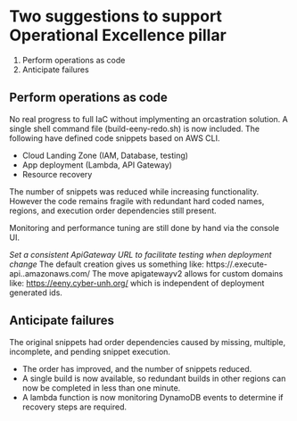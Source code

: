 # Two suggestions to support Operational Excellence pillar
1) Perform operations as code
2) Anticipate failures 
        
## Perform operations as code
No real progress to full IaC without implymenting an orcastration solution.
A single shell command file (build-eeny-redo.sh) is now included.
The following have defined code snippets based on AWS CLI.
- Cloud Landing Zone (IAM, Database, testing)
- App deployment (Lambda, API Gateway)
- Resource recovery

The number of snippets was reduced while increasing functionality.  However
the code remains fragile with redundant hard coded names, regions, and execution
order dependencies still present.  

Monitoring and performance tuning are still done by hand via the console UI.  

*Set a consistent ApiGateway URL to facilitate testing when deployment change*
The default creation gives us something like: 
https://<YOUR API ID>.execute-api.<REGION>.amazonaws.com/
The move apigatewayv2 allows for custom domains like:
https://eeny.cyber-unh.org/ which is independent of deployment generated ids.

 
## Anticipate failures 
The original snippets had order dependencies caused by missing, multiple, incomplete,
and pending snippet execution.

- The order has improved, and the number of snippets reduced.  
- A single build is now available, so redundant builds in other regions can now be 
completed in less than one minute.
- A lambda function is now monitoring DynamoDB events to determine if recovery
steps are required.

